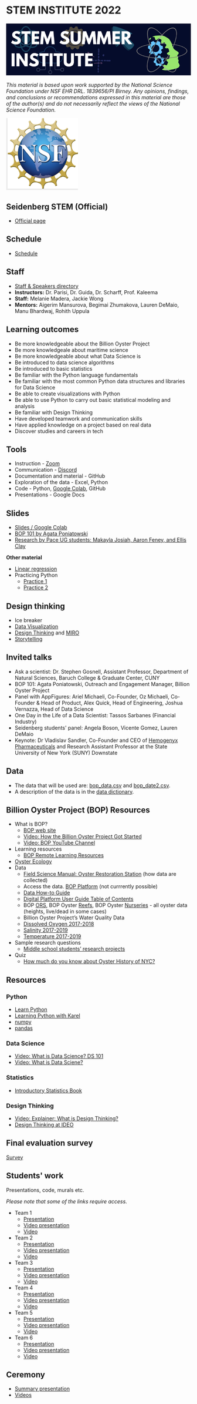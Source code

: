 # STEM INSTITUTE 2022

![logostem2020](https://github.com/PACESTEM/STEMINSTITUTE2020/blob/main/logostem2020.png)

*This material is based upon work supported by the National Science Foundation under NSF EHR DRL. 1839656/PI Birney. Any opinions, findings, and conclusions or recommendations expressed in this material are those of the author(s) and do not necessarily reflect the views of the National Science Foundation.*

![](https://github.com/PACESTEM/STEMINSTITUTE2020/blob/main/nsf.png)

## Seidenberg STEM (Official) 

* [Official page](https://www.pace.edu/seidenberg/special-events/stem-summer-institute)

## Schedule 

* [Schedule](https://docs.google.com/spreadsheets/d/1xVWEArEMVDTkQFv8RsUNJ5qykVZ5uiKN1G9RHWQTw9Y/edit?usp=sharing)
  
## Staff

* [Staff & Speakers directory](https://docs.google.com/presentation/d/1SfyqaGq-MFzXVbHx08kAo840Q2yhZxeG-zby8BgLba4/edit?usp=sharing)
* **Instructors:** Dr. Parisi, Dr. Guida, Dr. Scharff, Prof. Kaleema
* **Staff:** Melanie Madera, Jackie Wong
* **Mentors:** Aigerim Mansurova, Begimai Zhumakova, Lauren DeMaio, Manu Bhardwaj, Rohith Uppula 

## Learning outcomes

- Be more knowledgeable about the Billion Oyster Project
- Be more knowledgeale about maritime science
- Be more knowledgeable about what Data Science is
- Be introduced to data science algorithms
- Be introduced to basic statistics
- Be familiar with the Python language fundamentals 
- Be familiar with the most common Python data structures and libraries for Data Science
- Be able to create visualizations with Python
- Be able to use Python to carry out basic statistical modeling and analysis
- Be familiar with Design Thinking
- Have developed teamwork and communication skills
- Have applied knowledge on a project based on real data
- Discover studies and careers in tech

## Tools

* Instruction - [Zoom](https://docs.google.com/document/d/1EA4UlzNcHmqNC3RdYXvN3N4loJauZpHhSJ5to0Iym4M/edit?usp=sharing)
* Communication - [Discord](https://discord.com)
* Documentation and material - GitHub
* Exploration of the data - Excel, Python
* Code - Python, [Google Colab](https://colab.research.google.com), GitHub
* Presentations - Google Docs

## Slides

* [Slides / Google Colab](https://drive.google.com/file/d/1mEtjMZQOZlgPh1tjct76wlsucO-RbmQW/view?usp=sharing)
* [BOP 101 by Agata Poniatowski](https://github.com/PACESTEM/STEMINSTITUTE2022/blob/main/Intro%20to%20the%20Billion%20Oyster%20Project.pdf)
* [Research by Pace UG students: Makayla Josiah, Aaron Feney, and Ellis Clay](https://docs.google.com/forms/d/e/1FAIpQLSelXNn9wL9xgDM3BTHzuFMFV5RkH48yqMV6nnrpxotE7n_hFQ/viewform)

**Other material**

* [Linear regression](https://colab.research.google.com/drive/1ENV1wA59wjmOFhutnkFT_-aQNddbLCVy?usp=sharing)
* Practicing Python
  * [Practice 1](https://drive.google.com/file/d/1OaMLjPJv9Tz3RsO1TtWIjqR5Yrd36Oz9/view?usp=sharing)
  * [Practice 2](https://drive.google.com/file/d/1FBWYpJ9hAE1n8men8cJ3DmPd9EMR8vvX/view?usp=sharing)
  
## Design thinking

* Ice breaker
* [Data Visualization](https://docs.google.com/presentation/d/1jf5dnhHe3aDcaNdfqTdr9WaW37MJqwe5J3oEfeoCzQY/edit?usp=sharing)
* [Design Thinking](https://docs.google.com/presentation/d/1dAaYnPtRnnrxwyTqUkpTr9O53H-Bhwih/edit#slide=id.p1) and [MIRO](https://miro.com/app/board/uXjVOj8jc-I=/?share_link_id=505512780689)
* [Storytelling](https://github.com/PACESTEM/STEMINSTITUTE2022/blob/main/STORYTELLING.pdf)

## Invited talks

* Ask a scientist: Dr. Stephen Gosnell, Assistant Professor, Department of Natural Sciences, Baruch College & Graduate Center, CUNY
* BOP 101: Agata Poniatowski, Outreach and Engagement Manager, Billion Oyster Project
* Panel with AppFigures: Ariel Michaeli, Co-Founder, Oz Michaeli, Co-Founder & Head of Product, Alex Quick, Head of Engineering, Joshua Vernazza, Head of Data Science
* One Day in the Life of a Data Scientist: Tassos Sarbanes (Financial Industry)
* Seidenberg students' panel: Angela Boson, Vicente Gomez, Lauren DeMaio 
* Keynote: Dr Vladislav Sandler, Co-Founder and CEO of [Hemogenyx Pharmaceuticals](https://hemogenyx.com/people/dr-vladislav-sandler-ph.d) and Research Assistant Professor at the State University of New York (SUNY) Downstate

## Data

* The data that will be used are: [bop_data.csv](https://github.com/PACESTEM/STEMINSTITUTE2021/blob/main/data/bop_data.csv) and [bop_date2.csv](https://github.com/PACESTEM/STEMINSTITUTE2021/blob/main/data/bop_data2.csv). 
* A description of the data is in the [data dictionary](https://github.com/PACESTEM/STEMINSTITUTE2021/blob/main/data/DataDictionary.csv).

## Billion Oyster Project (BOP) Resources

* What is BOP?
  * [BOP web site](https://www.billionoysterproject.org)
  * [Video: How the Billion Oyster Project Got Started](https://youtu.be/bIre6IK1YxQ)
  * [Video: BOP YouTube Channel](https://www.youtube.com/channel/UCu51XPII7JI7ANH_1xklViA)
* Learning resources
  * [BOP Remote Learning Resources](https://www.billionoysterproject.org/remote-learning)
* [Oyster Ecology](https://docs.google.com/document/d/1AIbXSvcxBy1mcWgarnsKcc8aIhqYLCSuFEWFUtxBgVg/edit?ts=60ae5aaa)
* Data
  * [Field Science Manual: Oyster Restoration Station](https://drive.google.com/file/d/0Bzf_STNcTtRmZF9ldmdWRzcxdFk/view) (how data are collected)
  * Access the data. [BOP Platform](https://platform.bop.nyc/expeditions/data) (not currrently possible)
  * [Data How-to Guide](https://github.com/BillionOysterProject/docs/wiki/Data-How-To-Guide)
  * [Digital Platform User Guide Table of Contents](https://github.com/BillionOysterProject/docs/wiki/Digital-Platform-User-Guide-Table-of-Contents)
  * BOP [ORS](https://docs.google.com/spreadsheets/d/1t48Rxz7MpZNZAyAkNjpcBv-TxIyDvMchy2Ku4rxsL6A/edit), BOP Oyster [Reefs](https://docs.google.com/spreadsheets/d/1Ni_Lab5TRogjsxrvLmEDxHiVlR9Xx1q7NY_A_220oik/edit#gid=35877098), BOP Oyster [Nurseries](https://docs.google.com/spreadsheets/d/1B1X9731-b76SdbxyHsdDvfMvIIDfIMFfQTsKpFf0Ku4/edit#gid=0) - all oyster data (heights, live/dead in some cases)
  * Billion Oyster Project’s Water Quality Data
  * [Dissolved Oxygen 2017-2018](https://docs.google.com/spreadsheets/d/11WhZ2qIl6vg5c_I7Stv8qO_Tj-LLmUQ8GCE-K6jciyE/edit#gid=0)
  * [Salinity 2017-2019](https://docs.google.com/spreadsheets/d/18It3ZeqJlPE1-lS-3VTuQ2WzSJPZTwS-jWSnL4YqdQo/edit#gid=0)
  * [Temperature 2017-2019](https://docs.google.com/spreadsheets/d/1DlQKw6iq5-k8IoFDL0vfyuqPuMV0mD4Fdrbp1OD1CKo/edit#gid=0)
* Sample research questions
  * [Middle school students’ research projects](https://www.flickr.com/photos/nyhf/sets/72157683204769971/page1)
* Quiz
  * [How much do you know about Oyster History of NYC?](https://quiz.tryinteract.com/#/5eed0e0f772a3800143efbd7)
  
## Resources

### Python

* [Learn Python](https://www.learnpython.org)
* [Learning Python with Karel](https://compedu.stanford.edu/karel-reader/docs/python/en/chapter1.html)
* [numpy](https://www.learnpython.org/en/Numpy_Arrays)
* [pandas](https://www.learnpython.org/en/Pandas_Basics)

### Data Science

* [Video: What is Data Science? DS 101](https://www.youtube.com/watch?v=z1kPKBdYks4)
* [Video: What is Data Sciene?](https://youtu.be/X3paOmcrTjQ)

### Statistics

* [Introductory Statistics Book](https://openstax.org/details/books/introductory-statistics)

### Design Thinking

* [Video: Explainer: What is Design Thinking?](https://www.youtube.com/watch?v=_WI3B54m6SU)
* [Design Thinking at IDEO](https://www.ideou.com/pages/design-thinking)

## Final evaluation survey

[Survey](http://s.alchemer.com/s3/2021-22-CCERS-ITEST-STEM-C)

## Students' work

Presentations, code, murals etc.

*Please note that some of the links require access.*

* Team 1
    - [Presentation]()
    - [Video presentation]()
    - [Video]()
* Team 2
    - [Presentation]()
    - [Video presentation]()
    - [Video]()
* Team 3
    - [Presentation](https://docs.google.com/presentation/d/1ZtXknaxifxwWv255PBTmJdeJ6I7IG_VNif43uaHB1uI/edit#slide=id.p)
    - [Video presentation](https://drive.google.com/file/d/1F2qDnMXzqp141h2iBu95t2iMxgyRvyoV/view?usp=sharing)
    - [Video]()
* Team 4
    - [Presentation](https://docs.google.com/presentation/d/1V61c5YE-iphTMOd0VE2D7DxAJRIdDAzY0MZSMg9SRE8/edit?usp=sharing)
    - [Video presentation](https://drive.google.com/file/d/1VzLYmonvsdVkxtw-TsX1B_Bvp3V99490/view?usp=sharing)
    - [Video]()
* Team 5
    - [Presentation](https://docs.google.com/presentation/d/14vjRpxqjsR9To4HQKgHGHJAjZUp5hhkrIchk1TGWnt0/edit?usp=sharing)
    - [Video presentation](https://drive.google.com/file/d/15P-Cbb7VQ_e915pi6O0KDGTROneXEleq/view?usp=sharing)
    - [Video]()
* Team 6
    - [Presentation]()
    - [Video presentation]()
    - [Video]()

## Ceremony

* [Summary presentation](TBD)
* [Videos](TBD)

